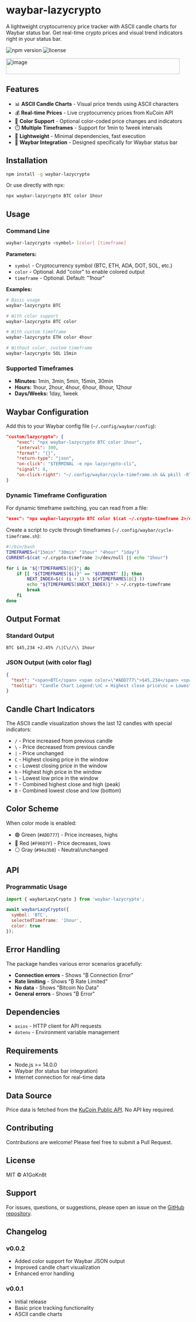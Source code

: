 # waybar-lazycrypto

A lightweight cryptocurrency price tracker with ASCII candle charts for Waybar status bar. Get real-time crypto prices and visual trend indicators right in your status bar.

![npm version](https://img.shields.io/npm/v/waybar-lazycrypto)
![license](https://img.shields.io/npm/l/waybar-lazycrypto)

<img width="476" height="43" alt="image" src="https://github.com/user-attachments/assets/dce3918d-a6d8-4134-bffd-ce465ec58edb" />

## Features

- 📊 **ASCII Candle Charts** - Visual price trends using ASCII characters
- 💰 **Real-time Prices** - Live cryptocurrency prices from KuCoin API
- 🎨 **Color Support** - Optional color-coded price changes and indicators
- ⏱️ **Multiple Timeframes** - Support for 1min to 1week intervals
- 🚀 **Lightweight** - Minimal dependencies, fast execution
- 🔧 **Waybar Integration** - Designed specifically for Waybar status bar

## Installation

```bash
npm install -g waybar-lazycrypto
```

Or use directly with npx:

```bash
npx waybar-lazycrypto BTC color 1hour
```

## Usage

### Command Line

```bash
waybar-lazycrypto <symbol> [color] [timeframe]
```

**Parameters:**
- `symbol` - Cryptocurrency symbol (BTC, ETH, ADA, DOT, SOL, etc.)
- `color` - Optional. Add "color" to enable colored output
- `timeframe` - Optional. Default: "1hour"

**Examples:**

```bash
# Basic usage
waybar-lazycrypto BTC

# With color support
waybar-lazycrypto BTC color

# With custom timeframe
waybar-lazycrypto ETH color 4hour

# Without color, custom timeframe
waybar-lazycrypto SOL 15min
```

### Supported Timeframes

- **Minutes:** 1min, 3min, 5min, 15min, 30min
- **Hours:** 1hour, 2hour, 4hour, 6hour, 8hour, 12hour
- **Days/Weeks:** 1day, 1week

## Waybar Configuration

Add this to your Waybar config file (`~/.config/waybar/config`):

```json
"custom/lazycrypto": {
    "exec": "npx waybar-lazycrypto BTC color 1hour",
    "interval": 300,
    "format": "{}",
    "return-type": "json",
    "on-click": "$TERMINAL -e npx lazycrypto-cli",
    "signal": 8,
    "on-click-right": "~/.config/waybar/cycle-timeframe.sh && pkill -RTMIN+8 waybar"
}
```

### Dynamic Timeframe Configuration

For dynamic timeframe switching, you can read from a file:

```json
"exec": "npx waybar-lazycrypto BTC color $(cat ~/.crypto-timeframe 2>/dev/null || echo '1hour')"
```

Create a script to cycle through timeframes (`~/.config/waybar/cycle-timeframe.sh`):

```bash
#!/bin/bash
TIMEFRAMES=("15min" "30min" "1hour" "4hour" "1day")
CURRENT=$(cat ~/.crypto-timeframe 2>/dev/null || echo "1hour")

for i in "${!TIMEFRAMES[@]}"; do
    if [[ "${TIMEFRAMES[$i]}" == "$CURRENT" ]]; then
        NEXT_INDEX=$(( (i + 1) % ${#TIMEFRAMES[@]} ))
        echo "${TIMEFRAMES[$NEXT_INDEX]}" > ~/.crypto-timeframe
        break
    fi
done
```

## Output Format

### Standard Output
```
BTC $45,234 +2.45% /\|C\//\\ 1hour
```

### JSON Output (with color flag)
```json
{
  "text": "<span>BTC</span> <span color=\"#ADD777\">$45,234</span> <span color=\"#ADD777\">+2.45%</span> /\\|C\\//\\\\ 1hour",
  "tooltip": "Candle Chart Legend:\nC = Highest close price\nc = Lowest close price\nh = Highest high price\nl = Lowest low price\nT = Highest close and high\nB = Lowest close and low"
}
```

## Candle Chart Indicators

The ASCII candle visualization shows the last 12 candles with special indicators:

- `/` - Price increased from previous candle
- `\` - Price decreased from previous candle
- `|` - Price unchanged
- `C` - Highest closing price in the window
- `c` - Lowest closing price in the window
- `h` - Highest high price in the window
- `l` - Lowest low price in the window
- `T` - Combined highest close and high (peak)
- `B` - Combined lowest close and low (bottom)

## Color Scheme

When color mode is enabled:
- 🟢 Green (`#ADD777`) - Price increases, highs
- 🔴 Red (`#F96D7F`) - Price decreases, lows
- ⚪ Gray (`#94a3b8`) - Neutral/unchanged

## API

### Programmatic Usage

```javascript
import { waybarLazyCrypto } from 'waybar-lazycrypto';

await waybarLazyCrypto({
  symbol: 'BTC',
  selectedTimeframe: '1hour',
  color: true
});
```

## Error Handling

The package handles various error scenarios gracefully:
- **Connection errors** - Shows "₿ Connection Error"
- **Rate limiting** - Shows "₿ Rate Limited"
- **No data** - Shows "Bitcoin No Data"
- **General errors** - Shows "₿ Error"

## Dependencies

- `axios` - HTTP client for API requests
- `dotenv` - Environment variable management

## Requirements

- Node.js >= 14.0.0
- Waybar (for status bar integration)
- Internet connection for real-time data

## Data Source

Price data is fetched from the [KuCoin Public API](https://docs.kucoin.com/). No API key required.

## Contributing

Contributions are welcome! Please feel free to submit a Pull Request.

## License

MIT © A1GoKn8t

## Support

For issues, questions, or suggestions, please open an issue on the [GitHub repository](https://github.com/yourusername/waybar-lazycrypto).

## Changelog

### v0.0.2
- Added color support for Waybar JSON output
- Improved candle chart visualization
- Enhanced error handling

### v0.0.1
- Initial release
- Basic price tracking functionality
- ASCII candle charts
